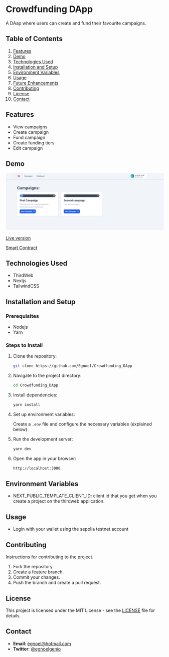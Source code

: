 # Crowdfunding DApp

A DAap where users can create and fund their favourite campaigns.

## Table of Contents

1. [Features](#features)
2. [Demo](#demo)
3. [Technologies Used](#technologies-used)
4. [Installation and Setup](#installation-and-setup)
5. [Environment Variables](#environment-variables)
6. [Usage](#usage)
7. [Future Enhancements](#future-enhancements)
8. [Contributing](#contributing)
9. [License](#license)
10. [Contact](#contact)

## Features

- View campaigns
- Create campaign
- Fund campaign
- Create funding tiers
- Edit campaign

## Demo

![Homepage](image.png)

[Live version](https://github.com/)

[Smart Contract](https://github.com/Egnoel/Crowdfunding_smartContract)

## Technologies Used

- ThirdWeb
- Nextjs
- TailwindCSS

## Installation and Setup

### Prerequisites

- Nodejs
- Yarn

### Steps to Install

1. Clone the repository:

   ```bash
   git clone https://github.com/Egnoel/Crowdfunding_DApp
   ```

2. Navigate to the project directory:

   ```bash
   cd Crowdfunding_DApp
   ```

3. Install dependencies:

   ```bash
   yarn install
   ```

4. Set up environment variables:

   Create a `.env` file and configure the necessary variables (explained below).

5. Run the development server:

   ```bash
   yarn dev
   ```

6. Open the app in your browser:

   ```bash
   http://localhost:3000
   ```

## Environment Variables

- NEXT_PUBLIC_TEMPLATE_CLIENT_ID: client id that you get when you create a project on the thirdweb application.

## Usage

- Login with your wallet using the sepolia testnet account

## Contributing

Instructions for contributing to the project.

1. Fork the repository.
2. Create a feature branch.
3. Commit your changes.
4. Push the branch and create a pull request.

## License

This project is licensed under the MIT License - see the [LICENSE](LICENSE) file for details.

## Contact

- **Email**: egnoel@hotmail.com
- **Twitter**: [@egnoelgenio](https://twitter.com/egnoelgenio)
